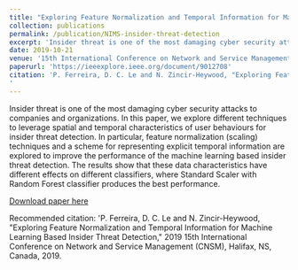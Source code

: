 ```yaml
---
title: "Exploring Feature Normalization and Temporal Information for Machine Learning Based Insider Threat Detection"
collection: publications
permalink: /publication/NIMS-insider-threat-detection
excerpt: 'Insider threat is one of the most damaging cyber security attacks to companies and organizations. In this paper, we explore different techniques to leverage spatial and temporal characteristics of user behaviours for insider threat detection. In particular, feature normalization (scaling) techniques and a scheme for representing explicit temporal information are explored to improve the performance of the machine learning based insider threat detection. The results show that these data characteristics have different effects on different classifiers, where Standard Scaler with Random Forest classifier produces the best performance.'
date: 2019-10-21
venue: '15th International Conference on Network and Service Management (CNSM)'
paperurl: 'https://ieeexplore.ieee.org/document/9012708'
citation: 'P. Ferreira, D. C. Le and N. Zincir-Heywood, "Exploring Feature Normalization and Temporal Information for Machine Learning Based Insider Threat Detection," 2019 15th International Conference on Network and Service Management (CNSM), Halifax, NS, Canada, 2019.
'
---
```

Insider threat is one of the most damaging cyber security attacks to companies and organizations. In this paper, we explore different techniques to leverage spatial and temporal characteristics of user behaviours for insider threat detection. In particular, feature normalization (scaling) techniques and a scheme for representing explicit temporal information are explored to improve the performance of the machine learning based insider threat detection. The results show that these data characteristics have different effects on different classifiers, where Standard Scaler with Random Forest classifier produces the best performance.

[Download paper here](https://ieeexplore.ieee.org/document/9012708)

Recommended citation: 'P. Ferreira, D. C. Le and N. Zincir-Heywood, "Exploring Feature Normalization and Temporal Information for Machine Learning Based Insider Threat Detection," 2019 15th International Conference on Network and Service Management (CNSM), Halifax, NS, Canada, 2019.
